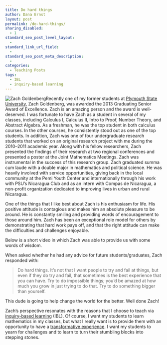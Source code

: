 ```yaml
---
title: Do hard things
author: Dana Ernst
layout: post
permalink: /do-hard-things/
sharing_disabled:
  - 1
standard_seo_post_level_layout:
  - 
standard_link_url_field:
  - 
standard_seo_post_meta_description:
  - 
categories:
  - Teaching Posts
tags:
  - IBL
  - inquiry-based learning
---
```

<img src="http://i0.wp.com/danaernst.com/wp-content/uploads/2013/12/DSC5799-150x150.jpg?w=150" alt="Zach Goldenberg" class="alignleft size-thumbnail wp-image-1122" data-recalc-dims="1" />Recently one of my former students at [Plymouth State University][1], Zach Goldenberg, was awarded the 2013 Graduating Senior Award of Excellence. Zach is an amazing person and the award is well-deserved. I was fortunate to have Zach as a student in several of my classes, including Calculus I, Calculus II, Intro to Proof, Number Theory, and Abstract Algebra. As a freshman, he was the top student in both calculus courses. In the other courses, he consistently stood out as one of the top students. In addition, Zach was one of four undergraduate research students that worked on an original research project with me during the 2010–2011 academic year. Along with his fellow researchers, Zach presented the findings of their research at two regional conferences and presented a poster at the Joint Mathematics Meetings. Zach was instrumental in the success of this research group. Zach graduated summa cum laude with a double major in mathematics and political science. He was heavily involved with service opportunities, giving back in the local community at the Pemi Youth Center and internationally through his work with PSU&#8217;s Nicaragua Club and as an intern with Compas de Nicaragua, a non-profit organization dedicated to improving lives in urban and rural Nicaragua.

One of the things that I like best about Zach is his enthusiasm for life. His positive attitude is contagious and makes him an absolute pleasure to be around. He is constantly smiling and providing words of encouragement to those around him. Zach has been an exceptional role model for others by demonstrating that hard work pays off, and that the right attitude can make the difficulties and challenges enjoyable.

Below is a short video in which Zach was able to provide us with some words of wisdom.



When asked whether he had any advice for future students/graduates, Zach responded with:

> Do hard things. It&#8217;s not that I want people to try and fail at things, but even if they do try and fail, that sometimes is the best experience that you can have. Try to do impossible things; you&#8217;d be amazed at how much you grow in just trying to do that. Try to do something bigger than yourself.

This dude is going to help change the world for the better.﻿ Well done Zach!

Zach&#8217;s perspective resonates with the reasons that I choose to teach via [inquiry-based learning][2] (IBL). Of course, I want my students to learn mathematics in my classes, but what I really want is to provide them with an opportunity to have a [transformative experience][3]. I want my students to yearn for challenges and to learn to turn their stumbling blocks into stepping stones.

 [1]: http://plymouth.edu
 [2]: http://maamathedmatters.blogspot.com/2013/05/what-heck-is-ibl.html
 [3]: http://en.wikipedia.org/wiki/Transformative_learning